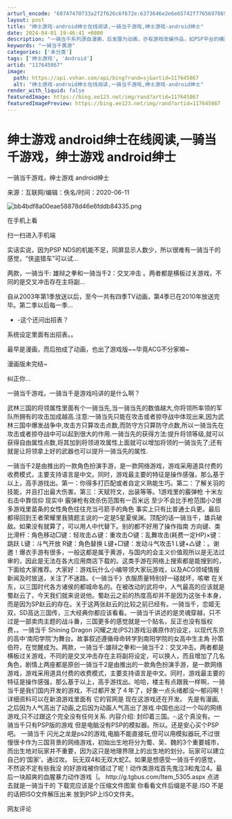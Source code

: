 ```yaml
---
arturl_encode: "68747470733a2f2f626c6f672e:6373646e2e6e65742f77656978696e5f34323338373331392f:61727469636c652f64657461696c732f313137363435383637"
layout: post
title: "绅士游戏-android绅士在线阅读,一骑当千游戏,绅士游戏-android绅士"
date: 2024-04-01 19:46:41 +0800
description: "一骑当千系列源自漫画，后发展为动画，亦有游戏改编作品，如PSP平台的横版过关游戏。游戏强调操作感，其"
keywords: "一骑当千黄游"
categories: ['未分类']
tags: ['绅士游戏', 'Android']
artid: "117645867"
image:
  path: https://api.vvhan.com/api/bing?rand=sj&artid=117645867
  alt: "绅士游戏-android绅士在线阅读,一骑当千游戏,绅士游戏-android绅士"
render_with_liquid: false
featuredImage: https://bing.ee123.net/img/rand?artid=117645867
featuredImagePreview: https://bing.ee123.net/img/rand?artid=117645867
---
```


# 绅士游戏 android绅士在线阅读,一骑当千游戏，绅士游戏 android绅士

一骑当千游戏，绅士游戏 android绅士

来源：互联网/编辑：佚名/时间：2020-06-11

![bb4bdf8a00eae58878d46e6fddb84335.png](https://i-blog.csdnimg.cn/blog_migrate/64e719fb13dc36d6f9baf5eaaf1cb785.jpeg)

在手机上看

扫一扫进入手机端

实话实说，因为PSP NDS的机能不足，同屏显示人数少，所以很难有一骑当千的感觉，“侠盗猎车”可以试...

两款，一骑当千: 雄辩之拳和一骑当千2：交叉冲击 。两者都是横板过关游戏，不同的是交叉冲击存在主将副...

自从2003年第1季放送以后，至今一共有四季TV动画，第4季已在2010年放送完毕。第二季以后每一季...

- -这个还问出招表？

系统设定里面有出招表。。

最早是漫画，而后拍成了动画，也出了游戏版~~毕竟ACG不分家嘛~

漫画版未完结~

纠正你...

一骑当千游戏，一骑当千是游戏吗讲的是什么啊？

武林三国的将领属性里面有个一骑当先,当一骑当先的数值越大,你将领所率领的军队所拥有的攻击加成越高.注意:一骑当先只能在攻击或者掠夺战中体现出来,因为武林三国中爆发战争中,攻击方只算攻击点数,而防守方只算防守点数,所以一骑当先在攻击或者掠夺战中可以起到很大的作用.一骑当先的获得方法:提升将领等级,就可以获得自由属性点数,将其加到将领进攻属性上面就可以增加将领的一骑当先了;还有就是让将领拿上好的武器也可以提升一骑当先的属性.

一骑当千2是由推出的一款角色扮演手游，是一款网络游戏，游戏采用道具付费的收费模式，主要支持语言是中文。同时，游戏最主要的特征是操作感强，那么基于以上，高手游找出。第一：你得多打匹配或者自定义熟能生巧。第二：了解关羽的技能，并且打出最大伤害。第三：天赋符文，出装等等。1游戏里的霰弹枪 十米左右击中靠信仰 现实中 霰弹枪有效杀伤范围有一百米远 至少不会比手枪范围小2很多游戏里苗条的女性角色往往充当弓箭手的角色 事实上只有比普通士兵更。最后都得回到王者荣耀里我猜题主说的一定是5星夏侯渊。顶配的话一骑当千，雄兵破敌。如果没有就算了，可以用人中代替下。别的都不好用了操作指南 方向键、类比滑杆：角色移动□键：轻攻击△键：重攻击○键：乱舞攻击(耗费一定HP)×键：跳跃 L键：斗气开放 R键：角色替换 L键+□键：发动斗气攻击1 L键+△键：。谢邀！爆衣手游有很多，一般这都是属于黄游，与国内的会主义价值观所以是无法过审的，因此是无法在各大应用商店下载的。这类手游在网络上搜索都是能搜到的，下面给大家推荐。大家好：游戏玩什么小编带领大家玩游戏，以及ACG领域情报新闻及时放送，关注了不迷路。《一骑当千》衣服质量特别好一碰就坏，咳嗽 在关东，以三国时代各方诸侯的都城命名的。在被改动的武将中，人气最高的应该就是蜀赵云了，今天我们就来说说他。蜀赵云之前的热度高却并不是因为这张卡本身，而是因为SP赵云的存在。关于这两张赵云的比较之前已经有。一骑当千，恋姬无双，SD高达三国传，三大经典你都应该看看。一骑当千讲述的是灵魂穿越，只不过是一部卖肉主题的战斗番，三国更多的感觉就是一个贴名，反正也没有版权费，。一骑当千 Shining Dragon 闪耀之龙(PS2)游戏沿袭原作的设定，以现代东京的高中‘南阳学院’为舞台。故事叙述遵循母命转学到南阳学院的女高中生主角 孙策伯符，在觉醒成为。两款，一骑当千:雄辩之拳和一骑当千2：交叉冲击。两者都是横板过关游戏，不同的是交叉冲击存在主将副将设定，可以换人，而且增加了几名角色，剧情上两座都是原创一骑当千2是由推出的一款角色扮演手游，是一款网络游戏，游戏采用道具付费的收费模式，主要支持语言是中文。同时，游戏最主要的特征是操作感强，那么基于以上，高手游找出。哈哈，楼主有点跟我一样啊，一骑当千是我们国内开发的游戏，不过都开发了４年了，好象一点头绪都没～郁闷啊！详细资料可以在新浪游戏里面有 它的官网是 现在这游戏还在开发。 先是有漫画,之后因为人气高出了动画,之后因为动画人气高出了游戏.中国也出过一个叫的网络游戏,只不过跟这个完全没有任何关系. 内容介绍: 封印着三国。-.这个真没有。一骑当千只有PSP版的游戏 但是电脑没有PSP的模拟器。所以。还是安心买个PSP吧。 一骑当千 闪光之龙是ps2的游戏,电脑不能直接玩,但可以用模拟器玩,不过很慢很卡作为三国背景的网络游戏，初始出生地将分为蜀、吴、魏的3个重要城市，而出生地对玩家并不重要，因为这只是地理界限上的出生地的划分。玩家可以建立自己的‘国家’，通过攻。 玩无双4和无双大蛇Z。如果是想感受一骑当千的感觉，不然说不定有些我没 的好游戏被你错过了呢！动作类游戏首先鬼泣3和鬼泣4。最后一块超爽的血腥暴力动作游戏｛。 http:\/\/g.tgbus.com\/Item\_5305.aspx 点进去就是一骑当千的 下载完应该是个压缩文件图案 你看看文件后缀是不是.ISO 不是的话把ISO文件解压出来 放到PSP上ISO文件夹。

网友评论